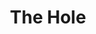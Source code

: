 ---
layout: credit-info
category: credits
headerstatus: shrunk-header
title: The Hole
image_cover: /assets/img/credits-grid/the-hole.jpg
image_social: /assets/img/credits-grid/opengraph/the-hole.jpg
role: Composer
credit_type: Short Film
imdb: http://www.imdb.com/title/tt2943376
genre: War Drama
director: Steven Stiller
writers: Phil Jack, Steven Stiller
synopsis: Director Steven Stiller takes a gritty look at the emotional journey of a Canadian World War Two soldier as he must decide between survival and self sacrifice.
---
